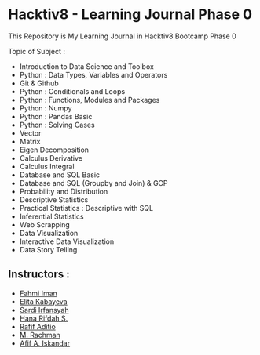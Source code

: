 # Hacktiv8 - Learning Journal Phase 0
This Repository is My Learning Journal in Hacktiv8 Bootcamp Phase 0

Topic of Subject :
- Introduction to Data Science and Toolbox
- Python : Data Types, Variables and Operators
- Git & Github
- Python : Conditionals and Loops
- Python : Functions, Modules and Packages
- Python : Numpy
- Python : Pandas Basic
- Python : Solving Cases
- Vector
- Matrix
- Eigen Decomposition
- Calculus Derivative
- Calculus Integral
- Database and SQL Basic
- Database and SQL (Groupby and Join) & GCP
- Probability and Distribution
- Descriptive Statistics
- Practical Statistics : Descriptive with SQL
- Inferential Statistics
- Web Scrapping
- Data Visualization
- Interactive Data Visualization
- Data Story Telling

## Instructors :
- <a href="https://github.com/fahmimnalfrzki">Fahmi Iman</a>
- <a href="https://github.com/YevaW">Elita Kabayeva</a>
- <a href="https://github.com/Sardiirfan27">Sardi Irfansyah</a>
- <a href="https://github.com/hanarifdahs">Hana Rifdah S.</a>
- <a href="https://github.com/rafifadition">Rafif Aditio</a>
- <a href="https://github.com/m-rachman">M. Rachman</a>
- <a href="https://github.com/afifai">Afif A. Iskandar</a>